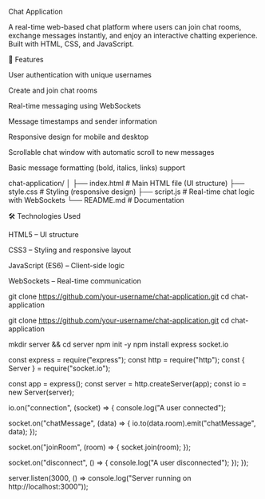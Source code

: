 Chat Application

A real-time web-based chat platform where users can join chat rooms, exchange messages instantly, and enjoy an interactive chatting experience. Built with HTML, CSS, and JavaScript.

🚀 Features

User authentication with unique usernames

Create and join chat rooms

Real-time messaging using WebSockets

Message timestamps and sender information

Responsive design for mobile and desktop

Scrollable chat window with automatic scroll to new messages

Basic message formatting (bold, italics, links) support

chat-application/
│
├── index.html      # Main HTML file (UI structure)
├── style.css       # Styling (responsive design)
├── script.js       # Real-time chat logic with WebSockets
└── README.md       # Documentation

🛠️ Technologies Used

HTML5 – UI structure

CSS3 – Styling and responsive layout

JavaScript (ES6) – Client-side logic

WebSockets – Real-time communication

git clone https://github.com/your-username/chat-application.git
cd chat-application

git clone https://github.com/your-username/chat-application.git
cd chat-application

mkdir server && cd server
npm init -y
npm install express socket.io

const express = require("express");
const http = require("http");
const { Server } = require("socket.io");

const app = express();
const server = http.createServer(app);
const io = new Server(server);

io.on("connection", (socket) => {
  console.log("A user connected");

  socket.on("chatMessage", (data) => {
    io.to(data.room).emit("chatMessage", data);
  });

  socket.on("joinRoom", (room) => {
    socket.join(room);
  });

  socket.on("disconnect", () => {
    console.log("A user disconnected");
  });
});

server.listen(3000, () => console.log("Server running on http://localhost:3000"));
